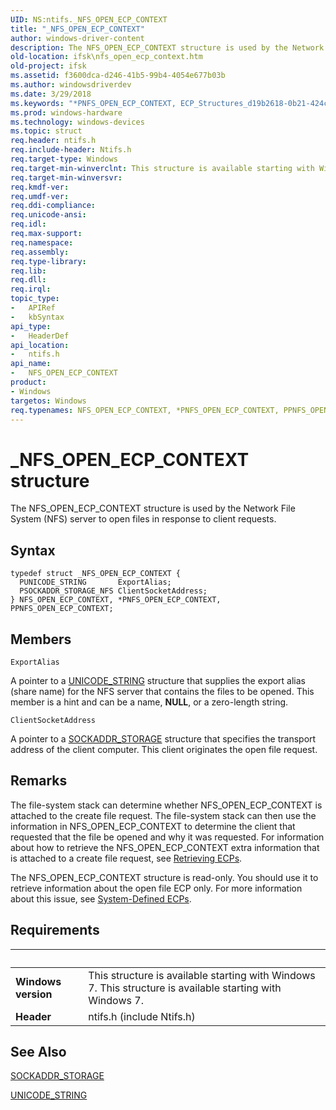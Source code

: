 ```yaml
---
UID: NS:ntifs._NFS_OPEN_ECP_CONTEXT
title: "_NFS_OPEN_ECP_CONTEXT"
author: windows-driver-content
description: The NFS_OPEN_ECP_CONTEXT structure is used by the Network File System (NFS) server to open files in response to client requests.
old-location: ifsk\nfs_open_ecp_context.htm
old-project: ifsk
ms.assetid: f3600dca-d246-41b5-99b4-4054e677b03b
ms.author: windowsdriverdev
ms.date: 3/29/2018
ms.keywords: "*PNFS_OPEN_ECP_CONTEXT, ECP_Structures_d19b2618-0b21-424c-b5bd-abc9b6bdc518.xml, NFS_OPEN_ECP_CONTEXT, NFS_OPEN_ECP_CONTEXT structure [Installable File System Drivers], PNFS_OPEN_ECP_CONTEXT, PNFS_OPEN_ECP_CONTEXT structure pointer [Installable File System Drivers], PPNFS_OPEN_ECP_CONTEXT, PPNFS_OPEN_ECP_CONTEXT structure pointer [Installable File System Drivers], _NFS_OPEN_ECP_CONTEXT, ifsk.nfs_open_ecp_context, ntifs/NFS_OPEN_ECP_CONTEXT, ntifs/PNFS_OPEN_ECP_CONTEXT, ntifs/PPNFS_OPEN_ECP_CONTEXT"
ms.prod: windows-hardware
ms.technology: windows-devices
ms.topic: struct
req.header: ntifs.h
req.include-header: Ntifs.h
req.target-type: Windows
req.target-min-winverclnt: This structure is available starting with Windows 7.
req.target-min-winversvr: 
req.kmdf-ver: 
req.umdf-ver: 
req.ddi-compliance: 
req.unicode-ansi: 
req.idl: 
req.max-support: 
req.namespace: 
req.assembly: 
req.type-library: 
req.lib: 
req.dll: 
req.irql: 
topic_type:
-	APIRef
-	kbSyntax
api_type:
-	HeaderDef
api_location:
-	ntifs.h
api_name:
-	NFS_OPEN_ECP_CONTEXT
product:
- Windows
targetos: Windows
req.typenames: NFS_OPEN_ECP_CONTEXT, *PNFS_OPEN_ECP_CONTEXT, PPNFS_OPEN_ECP_CONTEXT
---
```


# _NFS_OPEN_ECP_CONTEXT structure
The NFS_OPEN_ECP_CONTEXT structure is used by the Network File System (NFS) server to open files in response to client requests.

## Syntax
```
typedef struct _NFS_OPEN_ECP_CONTEXT {
  PUNICODE_STRING       ExportAlias;
  PSOCKADDR_STORAGE_NFS ClientSocketAddress;
} NFS_OPEN_ECP_CONTEXT, *PNFS_OPEN_ECP_CONTEXT, PPNFS_OPEN_ECP_CONTEXT;
```

## Members


`ExportAlias`

A pointer to a <a href="https://msdn.microsoft.com/library/windows/hardware/ff564879">UNICODE_STRING</a> structure that supplies the export alias (share name) for the NFS server that contains the files to be opened. This member is a hint and can be a name, <b>NULL</b>, or a zero-length string.

`ClientSocketAddress`

A pointer to a <a href="https://msdn.microsoft.com/library/windows/hardware/ff570825">SOCKADDR_STORAGE</a> structure that specifies the transport address of the client computer. This client originates the open file request.

## Remarks
The file-system stack can determine whether NFS_OPEN_ECP_CONTEXT is attached to the create file request. The file-system stack can then use the information in NFS_OPEN_ECP_CONTEXT to determine the client that requested that the file be opened and why it was requested. For information about how to retrieve the NFS_OPEN_ECP_CONTEXT extra information that is attached to a create file request, see <a href="https://docs.microsoft.com/en-us/windows-hardware/drivers/ifs/using-ecps-to-process-irp-mj-create-operations-in-a-file-system-filter">Retrieving ECPs</a>. 

The NFS_OPEN_ECP_CONTEXT structure is read-only. You should use it to retrieve information about the open file ECP only. For more information about this issue, see <a href="https://msdn.microsoft.com/6acb4be4-a7aa-431d-b2d8-3ef6d41cb4ef">System-Defined ECPs</a>.

## Requirements
| &nbsp; | &nbsp; |
| ---- |:---- |
| **Windows version** | This structure is available starting with Windows 7. This structure is available starting with Windows 7. |
| **Header** | ntifs.h (include Ntifs.h) |

## See Also

<a href="https://msdn.microsoft.com/library/windows/hardware/ff570825">SOCKADDR_STORAGE</a>



<a href="https://msdn.microsoft.com/library/windows/hardware/ff564879">UNICODE_STRING</a>